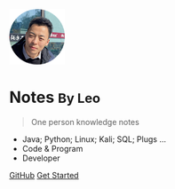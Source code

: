 <img src="avatar.png" width="100px" height="100px">
<br/>

# Notes <small> By Leo</small>

> One person knowledge notes
- Java; Python; Linux; Kali; SQL; Plugs ...
- Code & Program
- Developer 


[GitHub](https://github.com/yangb92)
[Get Started](/README.md)